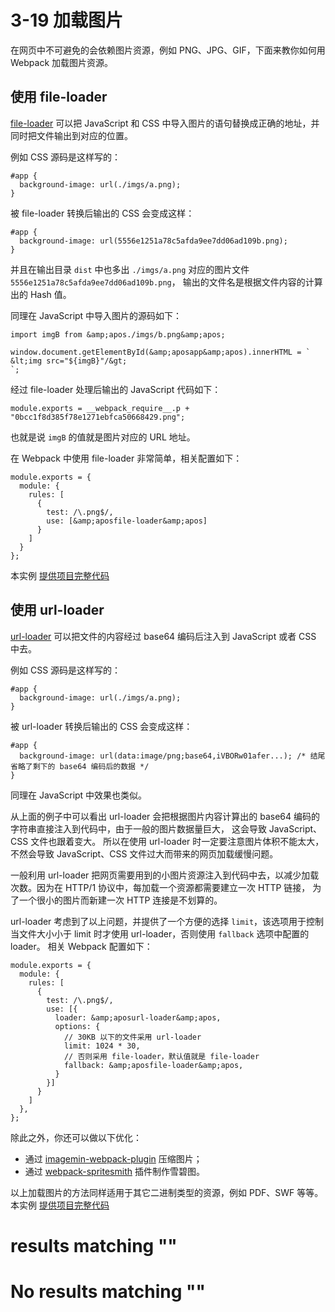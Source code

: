 
# 3-19 加载图片

在网页中不可避免的会依赖图片资源，例如 PNG、JPG、GIF，下面来教你如何用 Webpack 加载图片资源。

## 使用 file-loader

[file-loader](https://github.com/webpack-contrib/file-loader) 可以把 JavaScript 和 CSS 中导入图片的语句替换成正确的地址，并同时把文件输出到对应的位置。

例如 CSS 源码是这样写的：

```
#app {
  background-image: url(./imgs/a.png);
}

```

被 file-loader 转换后输出的 CSS 会变成这样：

```
#app {
  background-image: url(5556e1251a78c5afda9ee7dd06ad109b.png);
}

```

并且在输出目录 `dist` 中也多出 `./imgs/a.png` 对应的图片文件 `5556e1251a78c5afda9ee7dd06ad109b.png`，
输出的文件名是根据文件内容的计算出的 Hash 值。

同理在 JavaScript 中导入图片的源码如下：

```
import imgB from &amp;apos./imgs/b.png&amp;apos;

window.document.getElementById(&amp;aposapp&amp;apos).innerHTML = `
&lt;img src="${imgB}"/&gt;
`;

```

经过 file-loader 处理后输出的 JavaScript 代码如下：

```
module.exports = __webpack_require__.p + "0bcc1f8d385f78e1271ebfca50668429.png";

```

也就是说 `imgB` 的值就是图片对应的 URL 地址。

在 Webpack 中使用 file-loader 非常简单，相关配置如下：

```
module.exports = {
  module: {
    rules: [
      {
        test: /\.png$/,
        use: [&amp;aposfile-loader&amp;apos]
      }
    ]
  }
};

```

> 
本实例 [提供项目完整代码](http://webpack.wuhaolin.cn/3-19加载图片file-loader.zip)


## 使用 url-loader

[url-loader](https://github.com/webpack-contrib/url-loader) 可以把文件的内容经过 base64 编码后注入到 JavaScript 或者 CSS 中去。

例如 CSS 源码是这样写的：

```
#app {
  background-image: url(./imgs/a.png);
}

```

被 url-loader 转换后输出的 CSS 会变成这样：

```
#app {
  background-image: url(data:image/png;base64,iVBORw01afer...); /* 结尾省略了剩下的 base64 编码后的数据 */
}

```

同理在 JavaScript 中效果也类似。

从上面的例子中可以看出 url-loader 会把根据图片内容计算出的 base64 编码的字符串直接注入到代码中，由于一般的图片数据量巨大，
这会导致 JavaScript、CSS 文件也跟着变大。
所以在使用 url-loader 时一定要注意图片体积不能太大，不然会导致 JavaScript、CSS 文件过大而带来的网页加载缓慢问题。

一般利用 url-loader 把网页需要用到的小图片资源注入到代码中去，以减少加载次数。因为在 HTTP/1 协议中，每加载一个资源都需要建立一次 HTTP 链接，
为了一个很小的图片而新建一次 HTTP 连接是不划算的。

url-loader 考虑到了以上问题，并提供了一个方便的选择 `limit`，该选项用于控制当文件大小小于 limit 时才使用 url-loader，否则使用 `fallback` 选项中配置的 loader。
相关 Webpack 配置如下：

```
module.exports = {
  module: {
    rules: [
      {
        test: /\.png$/,
        use: [{
          loader: &amp;aposurl-loader&amp;apos,
          options: {
            // 30KB 以下的文件采用 url-loader
            limit: 1024 * 30,
            // 否则采用 file-loader，默认值就是 file-loader 
            fallback: &amp;aposfile-loader&amp;apos,
          }
        }]
      }
    ]
  },
};

```

除此之外，你还可以做以下优化：

- 通过 [imagemin-webpack-plugin](https://www.npmjs.com/package/imagemin-webpack-plugin) 压缩图片；
- 通过 [webpack-spritesmith](https://www.npmjs.com/package/webpack-spritesmith) 插件制作雪碧图。

> 
以上加载图片的方法同样适用于其它二进制类型的资源，例如 PDF、SWF 等等。
本实例 [提供项目完整代码](http://webpack.wuhaolin.cn/3-19加载图片url-loader.zip)


#  results matching ""

# No results matching ""
